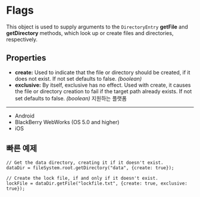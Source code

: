 Flags
=====

This object is used to supply arguments to the `DirectoryEntry` __getFile__ and __getDirectory__ methods, which look up or create files and directories, respectively.

Properties
----------

- __create:__ Used to indicate that the file or directory should be created, if it does not exist. If not set defaults to false. _(boolean)_ 
- __exclusive:__ By itself, exclusive has no effect. Used with create, it causes the file or directory creation to fail if the target path already exists. If not set defaults to false. _(boolean)_ 
지원하는 플랫폼
-------------------

- Android
- BlackBerry WebWorks (OS 5.0 and higher)
- iOS

빠른 예제
-------------

    // Get the data directory, creating it if it doesn't exist.
    dataDir = fileSystem.root.getDirectory("data", {create: true});

    // Create the lock file, if and only if it doesn't exist.
    lockFile = dataDir.getFile("lockfile.txt", {create: true, exclusive: true});
